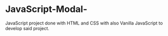 # JavaScript-Modal-
JavaScript project done with HTML and CSS with also Vanilla JavaScript to develop said project.
